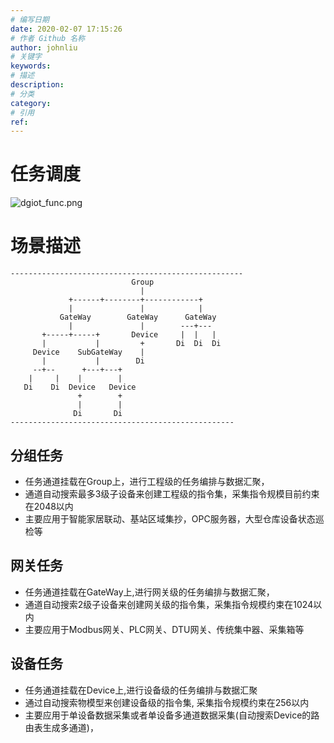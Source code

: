 ```yaml
---
# 编写日期
date: 2020-02-07 17:15:26
# 作者 Github 名称
author: johnliu
# 关键字
keywords:
# 描述
description:
# 分类
category: 
# 引用
ref:
---
```


# 任务调度

![dgiot_func.png](http://dgiot-1253666439.cos.ap-shanghai-fsi.myqcloud.com/shuwa_tech/zh/backend/dgiot/dgiot_func.png)

# 场景描述

```
----------------------------------------------------                                 
                           Group              
	                         |                 
	         +------+--------+------------+          
	         |               |            |   
	       GateWay        GateWay      GateWay  
	         |               |        ---+---     
	   +-----+-----+       Device     |  |   |
	   |           |         +       Di  Di  Di
	 Device    SubGateWay    |            
	   |           |        Di            
	 --+--      +---+---+              
	|     |    |        |              
   Di    Di  Device   Device 
               +        +
               |        |  
              Di       Di   
--------------------------------------------------  
```   
## 分组任务
 + 任务通道挂载在Group上，进行工程级的任务编排与数据汇聚，
 + 通道自动搜索最多3级子设备来创建工程级的指令集，采集指令规模目前约束在2048以内
 + 主要应用于智能家居联动、基站区域集抄，OPC服务器，大型仓库设备状态巡检等
 
## 网关任务
 + 任务通道挂载在GateWay上,进行网关级的任务编排与数据汇聚，
 + 通道自动搜索2级子设备来创建网关级的指令集，采集指令规模约束在1024以内
 + 主要应用于Modbus网关、PLC网关、DTU网关、传统集中器、采集箱等
 
## 设备任务
 + 任务通道挂载在Device上,进行设备级的任务编排与数据汇聚
 + 通过自动搜索物模型来创建设备级的指令集, 采集指令规模约束在256以内
 + 主要应用于单设备数据采集或者单设备多通道数据采集(自动搜索Device的路由表生成多通道)，
  